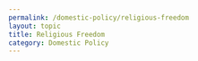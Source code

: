 ```yaml
---
permalink: /domestic-policy/religious-freedom
layout: topic
title: Religious Freedom
category: Domestic Policy
---
```

